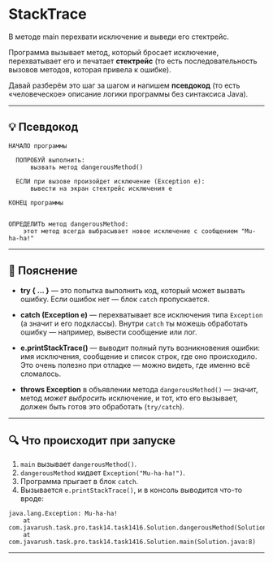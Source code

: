 # StackTrace
В методе main перехвати исключение и выведи его стектрейс.


Программа вызывает метод, который бросает исключение, перехватывает его и печатает **стектрейс** (то есть последовательность вызовов методов, которая привела к ошибке).

Давай разберём это шаг за шагом и напишем **псевдокод** (то есть «человеческое» описание логики программы без синтаксиса Java).

---

## 💡 Псевдокод

```
НАЧАЛО программы

  ПОПРОБУЙ выполнить:
      вызвать метод dangerousMethod()
  
  ЕСЛИ при вызове произойдет исключение (Exception e):
      вывести на экран стектрейс исключения e

КОНЕЦ программы


ОПРЕДЕЛИТЬ метод dangerousMethod:
    этот метод всегда выбрасывает новое исключение с сообщением "Mu-ha-ha!"
```

---

## 🧠 Пояснение

* **try { ... }** — это попытка выполнить код, который может вызвать ошибку.
  Если ошибок нет — блок `catch` пропускается.

* **catch (Exception e)** — перехватывает все исключения типа `Exception` (а значит и его подклассы).
  Внутри `catch` ты можешь обработать ошибку — например, вывести сообщение или лог.

* **e.printStackTrace()** — выводит полный путь возникновения ошибки:
  имя исключения, сообщение и список строк, где оно происходило.
  Это очень полезно при отладке — можно видеть, где именно всё сломалось.

* **throws Exception** в объявлении метода `dangerousMethod()` — значит, метод *может выбросить* исключение, и тот, кто его вызывает, должен быть готов это обработать (`try/catch`).

---

## 🔍 Что происходит при запуске

1. `main` вызывает `dangerousMethod()`.
2. `dangerousMethod` кидает `Exception("Mu-ha-ha!")`.
3. Программа прыгает в блок `catch`.
4. Вызывается `e.printStackTrace()`, и в консоль выводится что-то вроде:

```
java.lang.Exception: Mu-ha-ha!
    at com.javarush.task.pro.task14.task1416.Solution.dangerousMethod(Solution.java:18)
    at com.javarush.task.pro.task14.task1416.Solution.main(Solution.java:8)
```

---


